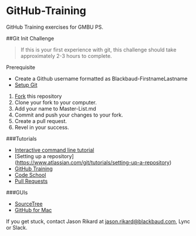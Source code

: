 # GitHub-Training
GitHub Training exercises for GMBU PS.

##Git Init Challenge  
> If this is your first experience with git, this challenge should take approximately 2-3 hours to complete.

Prerequisite
+ Create a Github username formatted as Blackbaud-FirstnameLastname
+ [Setup Git](https://help.github.com/articles/set-up-git/)

1. [Fork](https://help.github.com/articles/fork-a-repo/) this repository
2. Clone your fork to your computer.
3. Add your name to Master-List.md
4. Commit and push your changes to your fork.
5. Create a pull request.
6. Revel in your success.


###Tutorials

+ [Interactive command line tutorial](https://try.github.io/levels/1/challenges/1)
+ [Setting up a repository] (https://www.atlassian.com/git/tutorials/setting-up-a-repository)
+ [GitHub Training](https://training.github.com/kit/)
+ [Code School](https://www.codeschool.com/)
+ [Pull Requests](https://help.github.com/articles/using-pull-requests/)

###GUIs

+ [SourceTree](https://www.sourcetreeapp.com/) 
+ [GitHub for Mac](https://mac.github.com/)


If you get stuck, contact Jason Rikard at jason.rikard@blackbaud.com, Lync or Slack.



